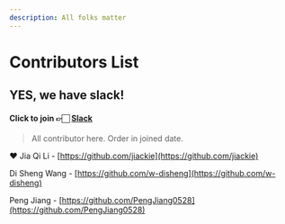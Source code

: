 ```yaml
---
description: All folks matter
---
```


# Contributors List

## YES, we have slack!

#### Click to join 👉🏻 [Slack](https://join.slack.com/t/ssiuitraining/shared_invite/zt-f3l19teq-dycRfzKSOUhSRu_b9~63Iw)

> All contributor here. Order in joined date.

❤️ Jia Qi Li - [https://github.com/jiackie](https://github.com/jiackie)

Di Sheng Wang - [https://github.com/w-disheng](https://github.com/w-disheng)

Peng Jiang - [https://github.com/PengJiang0528](https://github.com/PengJiang0528)







